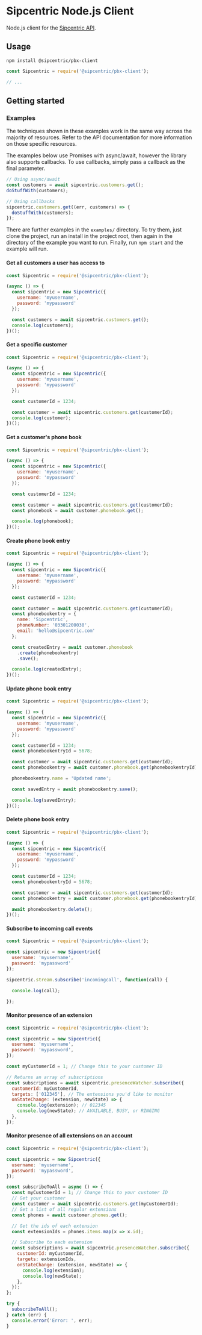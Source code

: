 # Sipcentric Node.js Client

Node.js client for the [Sipcentric API](https://developer.sipcentric.com/).


## Usage

```
npm install @sipcentric/pbx-client
```

```js
const Sipcentric = require('@sipcentric/pbx-client');

// ...
```

## Getting started

### Examples

The techniques shown in these examples work in the same way across the majority of resources. Refer to the API documentation for more information on those specific resources.

The examples below use Promises with async/await, however the library also supports callbacks. To use callbacks, simply pass a callback as the final parameter.

```js
// Using async/await
const customers = await sipcentric.customers.get();
doStuffWith(customers);

// Using callbacks
sipcentric.customers.get((err, customers) => {
  doStuffWith(customers);
});
```

There are further examples in the `examples/` directory. To try them, just clone the project, run an install in the project root, then again in the directory of the example you want to run. Finally, run `npm start` and the example will run.

#### Get all customers a user has access to

```js
const Sipcentric = require('@sipcentric/pbx-client');

(async () => {
  const sipcentric = new Sipcentric({
    username: 'myusername',
    password: 'mypassword'
  });

  const customers = await sipcentric.customers.get();
  console.log(customers);
})();
```

#### Get a specific customer

```js
const Sipcentric = require('@sipcentric/pbx-client');

(async () => {
  const sipcentric = new Sipcentric({
    username: 'myusername',
    password: 'mypassword'
  });

  const customerId = 1234;

  const customer = await sipcentric.customers.get(customerId);
  console.log(customer);
})();
```

#### Get a customer's phone book

```js
const Sipcentric = require('@sipcentric/pbx-client');

(async () => {
  const sipcentric = new Sipcentric({
    username: 'myusername',
    password: 'mypassword'
  });

  const customerId = 1234;

  const customer = await sipcentric.customers.get(customerId);
  const phonebook = await customer.phonebook.get();

  console.log(phonebook);
})();
```

#### Create phone book entry

```js
const Sipcentric = require('@sipcentric/pbx-client');

(async () => {
  const sipcentric = new Sipcentric({
    username: 'myusername',
    password: 'mypassword'
  });

  const customerId = 1234;

  const customer = await sipcentric.customers.get(customerId);
  const phonebookentry = {
    name: 'Sipcentric',
    phoneNumber: '03301200030',
    email: 'hello@sipcentric.com'
  };

  const createdEntry = await customer.phonebook
    .create(phonebookentry)
    .save();

  console.log(createdEntry);
})();
```

#### Update phone book entry

```js
const Sipcentric = require('@sipcentric/pbx-client');

(async () => {
  const sipcentric = new Sipcentric({
    username: 'myusername',
    password: 'mypassword'
  });

  const customerId = 1234;
  const phonebookentryId = 5678;

  const customer = await sipcentric.customers.get(customerId);
  const phonebookentry = await customer.phonebook.get(phonebookentryId);

  phonebookentry.name = 'Updated name';

  const savedEntry = await phonebookentry.save();

  console.log(savedEntry);
})();
```


#### Delete phone book entry

```js
const Sipcentric = require('@sipcentric/pbx-client');

(async () => {
  const sipcentric = new Sipcentric({
    username: 'myusername',
    password: 'mypassword'
  });

  const customerId = 1234;
  const phonebookentryId = 5678;

  const customer = await sipcentric.customers.get(customerId);
  const phonebookentry = await customer.phonebook.get(phonebookentryId);

  await phonebookentry.delete();
})();
```


#### Subscribe to incoming call events

```js
const Sipcentric = require('@sipcentric/pbx-client');

const sipcentric = new Sipcentric({
  username: 'myusername',
  password: 'mypassword'
});

sipcentric.stream.subscribe('incomingcall', function(call) {

  console.log(call);

});

```


#### Monitor presence of an extension

```js
const Sipcentric = require('@sipcentric/pbx-client');

const sipcentric = new Sipcentric({
  username: 'myusername',
  password: 'mypassword',
});

const myCustomerId = 1; // Change this to your customer ID

// Returns an array of subscriptions
const subscriptions = await sipcentric.presenceWatcher.subscribe({
  customerId: myCustomerId,
  targets: ['012345'], // The extensions you'd like to monitor
  onStateChange: (extension, newState) => {
    console.log(extension); // 012345
    console.log(newState); // AVAILABLE, BUSY, or RINGING
  },
});
```


#### Monitor presence of all extensions on an account

```js
const Sipcentric = require('@sipcentric/pbx-client');

const sipcentric = new Sipcentric({
  username: 'myusername',
  password: 'mypassword',
});

const subscribeToAll = async () => {
  const myCustomerId = 1; // Change this to your customer ID
  // Get your customer
  const customer = await sipcentric.customers.get(myCustomerId);
  // Get a list of all regular extensions
  const phones = await customer.phones.get();

  // Get the ids of each extension
  const extensionIds = phones.items.map(x => x.id);

  // Subscribe to each extension
  const subscriptions = await sipcentric.presenceWatcher.subscribe({
    customerId: myCustomerId,
    targets: extensionIds,
    onStateChange: (extension, newState) => {
      console.log(extension);
      console.log(newState);
    },
  });
};

try {
  subscribeToAll();
} catch (err) {
  console.error('Error: ', err);
}
```


